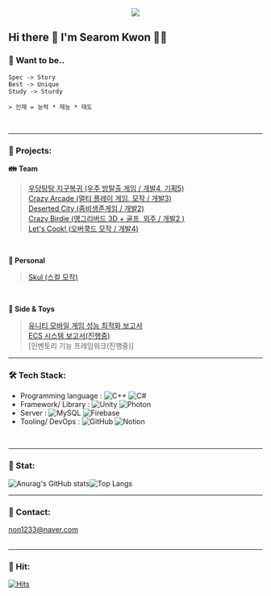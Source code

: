 <div align= "center">
    <img src="https://capsule-render.vercel.app/api?type=soft&color=0:9eecff,100:58eedd&height=150&text=Game%20Developer%20NonnaKwon&fontSize=40&textBg=false&desc=☁️New%20world,%20New%20Rom☁️&fontAlignY=45&descAlignY=75&section=header&animation=twinkling&fontColor=0F3067" />
</div>

## Hi there 👋 I'm Searom Kwon 👩‍💻

### 💭 Want to be.. 
```
Spec -> Story
Best -> Unique
Study -> Sturdy

> 인재 = 능력 * 재능 * 태도
```
<br>

---
### 🏢 Projects: 
 **👪 Team** <br/>
> [우당탕탕 지구복귀  (우주 방탈출 게임 / 개발4, 기획5)](https://github.com/NonnaKwon/ReturnToEarth-Clone)<br/>
> [Crazy Arcade  (멀티 플레이 게임, 모작 / 개발3)](https://github.com/NonnaKwon/KrustyKrab-CrazyArcade) <br/>
> [Deserted City  (좀비생존게임 / 개발2)](https://github.com/NonnaKwon/Zombie_Team_Project) <br/>
> [Crazy Birdie  (앵그리버드 3D + 골프, 외주 / 개발2 )](https://play.google.com/store/apps/details?id=com.PhiNetworks.com.AngryBirdie) <br/>
> [Let's Cook! (오버쿡드 모작 / 개발4)](https://youtu.be/uKwbjMid2jY?si=jsBCb4OvclMoKXQK) <br/>

<br/>

**🚶 Personal** <br/>
> [Skul (스컬 모작)](https://github.com/NonnaKwon/Skul_Project) <br/>

<br/> 

**🤖 Side & Toys**<br/>
> [유니티 모바일 게임 성능 최적화 보고서](https://github.com/NonnaKwon/OptimizationDoc.git)<br/>
> [ECS 시스템 보고서(진행중)](https://github.com/NonnaKwon/ECSDoc.git) <br/>
> [인벤토리 기능 프레임워크(진행중)] <br/> 

---
### 🛠️ Tech Stack:

- Programming language :
![C++](https://img.shields.io/badge/-C++-00599C?style=flat&logo=Java&logoColor=white)
![C#](https://img.shields.io/badge/-C%23-%23239120.svg?style=flat&logo=c-sharp&logoColor=white)
- Framework/ Library :
![Unity](https://img.shields.io/badge/-Unity-%23000000.svg?style=flat&logo=unity&logoColor=white)
![Photon](https://img.shields.io/badge/-Photon-%23000000.svg?style=flat&logo=photon&logoColor=white) 
- Server :
![MySQL](https://img.shields.io/badge/-MySQL-4479A1?logo=mysql&logoColor=white)
![Firebase](https://img.shields.io/badge/-Firebase-F05032?style=flat&logo=firebase&logoColor=white) 
- Tooling/ DevOps :
![GitHub](https://img.shields.io/badge/-GitHub-F05032?style=flat&logo=git&logoColor=white)
![Notion](https://img.shields.io/badge/-Notion-000000?style=flat&logo=Notion&logoColor=white)
<br>

---
### 🏅 Stat:

![Anurag's GitHub stats](https://github-readme-stats.vercel.app/api?username=NonnaKwon&count_private=true&show_icons=true&theme=default)![Top Langs](https://github-readme-stats.vercel.app/api/top-langs/?username=NonnaKwon&layout=compact&theme=default&title_color=3CAFE0&text_color=4283AB&icon_color=3CAFE0&border_color=4283AB&hide_border=True)

---
### 💌 Contact:
non1233@naver.com
<br><br>

---
### 🔫 Hit:       
[![Hits](https://hits.seeyoufarm.com/api/count/incr/badge.svg?url=https%3A%2F%2Fgithub.com%2FNonnaKwon&count_bg=%2379C83D&title_bg=%23555555&icon=&icon_color=%23E7E7E7&title=hits&edge_flat=false)](https://hits.seeyoufarm.com)
